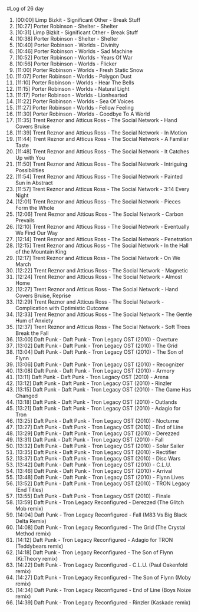 #Log of 26 day

1. [00:00] Limp Bizkit - Significant Other - Break Stuff
1. [10:27] Porter Robinson - Shelter - Shelter
1. [10:31] Limp Bizkit - Significant Other - Break Stuff
1. [10:38] Porter Robinson - Shelter - Shelter
1. [10:40] Porter Robinson - Worlds - Divinity
1. [10:46] Porter Robinson - Worlds - Sad Machine
1. [10:52] Porter Robinson - Worlds - Years Of War
1. [10:56] Porter Robinson - Worlds - Flicker
1. [11:00] Porter Robinson - Worlds - Fresh Static Snow
1. [11:07] Porter Robinson - Worlds - Polygon Dust
1. [11:10] Porter Robinson - Worlds - Hear The Bells
1. [11:15] Porter Robinson - Worlds - Natural Light
1. [11:17] Porter Robinson - Worlds - Lionhearted
1. [11:22] Porter Robinson - Worlds - Sea Of Voices
1. [11:27] Porter Robinson - Worlds - Fellow Feeling
1. [11:30] Porter Robinson - Worlds - Goodbye To A World
1. [11:35] Trent Reznor and Atticus Ross - The Social Network - Hand Covers Bruise
1. [11:39] Trent Reznor and Atticus Ross - The Social Network - In Motion
1. [11:44] Trent Reznor and Atticus Ross - The Social Network - A Familiar Taste
1. [11:48] Trent Reznor and Atticus Ross - The Social Network - It Catches Up with You
1. [11:50] Trent Reznor and Atticus Ross - The Social Network - Intriguing Possibilities
1. [11:54] Trent Reznor and Atticus Ross - The Social Network - Painted Sun in Abstract
1. [11:57] Trent Reznor and Atticus Ross - The Social Network - 3:14 Every Night
1. [12:01] Trent Reznor and Atticus Ross - The Social Network - Pieces Form the Whole
1. [12:06] Trent Reznor and Atticus Ross - The Social Network - Carbon Prevails
1. [12:10] Trent Reznor and Atticus Ross - The Social Network - Eventually We Find Our Way
1. [12:14] Trent Reznor and Atticus Ross - The Social Network - Penetration
1. [12:15] Trent Reznor and Atticus Ross - The Social Network - In the Hall of the Mountain King
1. [12:17] Trent Reznor and Atticus Ross - The Social Network - On We March
1. [12:22] Trent Reznor and Atticus Ross - The Social Network - Magnetic
1. [12:24] Trent Reznor and Atticus Ross - The Social Network - Almost Home
1. [12:27] Trent Reznor and Atticus Ross - The Social Network - Hand Covers Bruise, Reprise
1. [12:29] Trent Reznor and Atticus Ross - The Social Network - Complication with Optimistic Outcome
1. [12:33] Trent Reznor and Atticus Ross - The Social Network - The Gentle Hum of Anxiety
1. [12:37] Trent Reznor and Atticus Ross - The Social Network - Soft Trees Break the Fall
1. [13:00] Daft Punk - Daft Punk - Tron Legacy OST (2010) - Overture
1. [13:02] Daft Punk - Daft Punk - Tron Legacy OST (2010) - The Grid
1. [13:04] Daft Punk - Daft Punk - Tron Legacy OST (2010) - The Son of Flynn
1. [13:06] Daft Punk - Daft Punk - Tron Legacy OST (2010) - Recognizer
1. [13:08] Daft Punk - Daft Punk - Tron Legacy OST (2010) - Armory
1. [13:11] Daft Punk - Daft Punk - Tron Legacy OST (2010) - Arena
1. [13:12] Daft Punk - Daft Punk - Tron Legacy OST (2010) - Rinzler
1. [13:15] Daft Punk - Daft Punk - Tron Legacy OST (2010) - The Game Has Changed
1. [13:18] Daft Punk - Daft Punk - Tron Legacy OST (2010) - Outlands
1. [13:21] Daft Punk - Daft Punk - Tron Legacy OST (2010) - Adagio for Tron
1. [13:25] Daft Punk - Daft Punk - Tron Legacy OST (2010) - Nocturne
1. [13:27] Daft Punk - Daft Punk - Tron Legacy OST (2010) - End of Line
1. [13:29] Daft Punk - Daft Punk - Tron Legacy OST (2010) - Derezzed
1. [13:31] Daft Punk - Daft Punk - Tron Legacy OST (2010) - Fall
1. [13:32] Daft Punk - Daft Punk - Tron Legacy OST (2010) - Solar Sailer
1. [13:35] Daft Punk - Daft Punk - Tron Legacy OST (2010) - Rectifier
1. [13:37] Daft Punk - Daft Punk - Tron Legacy OST (2010) - Disc Wars
1. [13:42] Daft Punk - Daft Punk - Tron Legacy OST (2010) - C.L.U.
1. [13:46] Daft Punk - Daft Punk - Tron Legacy OST (2010) - Arrival
1. [13:48] Daft Punk - Daft Punk - Tron Legacy OST (2010) - Flynn Lives
1. [13:52] Daft Punk - Daft Punk - Tron Legacy OST (2010) - TRON Legacy (End Titles)
1. [13:55] Daft Punk - Daft Punk - Tron Legacy OST (2010) - Finale
1. [13:59] Daft Punk - Tron Legacy Reconfigured - Derezzed (The Glitch Mob remix)
1. [14:04] Daft Punk - Tron Legacy Reconfigured - Fall (M83 Vs Big Black Delta Remix)
1. [14:08] Daft Punk - Tron Legacy Reconfigured - The Grid (The Crystal Method remix)
1. [14:12] Daft Punk - Tron Legacy Reconfigured - Adagio for TRON (Teddybears remix)
1. [14:18] Daft Punk - Tron Legacy Reconfigured - The Son of Flynn (Ki:Theory remix)
1. [14:22] Daft Punk - Tron Legacy Reconfigured - C.L.U. (Paul Oakenfold remix)
1. [14:27] Daft Punk - Tron Legacy Reconfigured - The Son of Flynn (Moby remix)
1. [14:34] Daft Punk - Tron Legacy Reconfigured - End of Line (Boys Noize remix)
1. [14:39] Daft Punk - Tron Legacy Reconfigured - Rinzler (Kaskade remix)
